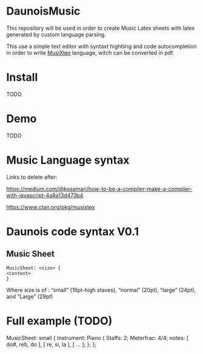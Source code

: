 # DaunoisMusic
This repository will be used in order to create Music Latex sheets with latex generated by custom language parsing.



This use a simple text editor with syntaxt hightling and code autocompletion in order to write [MusiXtex](https://ctan.org/pkg/musixtex) language, witch can be converted in pdf.

# Install

TODO

# Demo

TODO

# Music Language syntax

Links to delete after:

https://medium.com/@kosamari/how-to-be-a-compiler-make-a-compiler-with-javascript-4a8a13d473b4


https://www.ctan.org/pkg/musixtex

# Daunois code syntax V0.1


## Music Sheet

```
MusicSheet: <size> {
<content>
}
```
Where size is of : “small” (16pt-high staves), “normal” (20pt), “large” (24pt), and “Large” (29pt)



# Full example (TODO)

MusicSheet: small {
    Instrument: Piano {
    Staffs: 2;
        Meterfrac: 4/4;
        notes:
        [
            do#, reb, do
        ],
        [
            re, si, la
        ],
        [
            ...
        ];
    };
};


